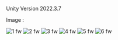 Unity Version 2022.3.7

Image :

![1 fw](https://github.com/Canselkarabulut/EcoDefense/assets/90397911/037f4960-baf8-4bd8-83d5-a89797a4b51a) ![2 fw](https://github.com/Canselkarabulut/EcoDefense/assets/90397911/f77511b4-65d5-4fb2-adb8-ab95fa8fd504) ![3 fw](https://github.com/Canselkarabulut/EcoDefense/assets/90397911/20273a6d-9869-4457-b6b9-e6125632f7dc)
![4 fw](https://github.com/Canselkarabulut/EcoDefense/assets/90397911/6e8f7060-87e5-4d0e-ae89-bac91fca3bd8) ![5 fw](https://github.com/Canselkarabulut/EcoDefense/assets/90397911/15374073-6278-47e6-967d-54865aa2dbcb) ![6 fw](https://github.com/Canselkarabulut/EcoDefense/assets/90397911/1ac9feeb-3817-4ee3-820c-db7a499dc091)



